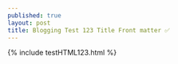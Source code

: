```yaml
---
published: true
layout: post
title: Blogging Test 123 Title Front matter ✅
---
```

{% include testHTML123.html %}
